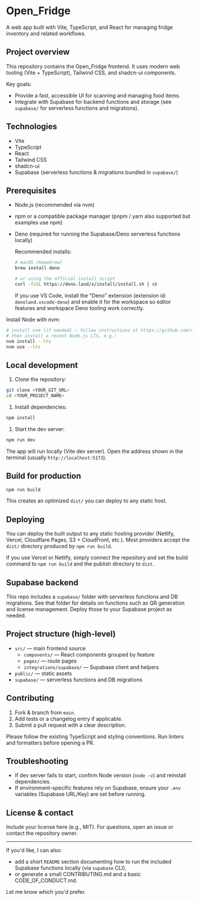 # Open_Fridge

A web app built with Vite, TypeScript, and React for managing fridge inventory and related workflows.

## Project overview

This repository contains the Open_Fridge frontend. It uses modern web tooling (Vite + TypeScript), Tailwind CSS, and shadcn-ui components.

Key goals:

- Provide a fast, accessible UI for scanning and managing food items.
- Integrate with Supabase for backend functions and storage (see `supabase/` for serverless functions and migrations).

## Technologies

- Vite
- TypeScript
- React
- Tailwind CSS
- shadcn-ui
- Supabase (serverless functions & migrations bundled in `supabase/`)

## Prerequisites

- Node.js (recommended via nvm)
- npm or a compatible package manager (pnpm / yarn also supported but examples use npm)

 - Deno (required for running the Supabase/Deno serverless functions locally)

	Recommended installs:

	```sh
	# macOS (Homebrew)
	brew install deno

	# or using the official install script
	curl -fsSL https://deno.land/x/install/install.sh | sh
	```

	If you use VS Code, install the "Deno" extension (extension id: `denoland.vscode-deno`) and enable it for the workspace so editor features and workspace Deno tooling work correctly.

Install Node with nvm:

```sh
# install nvm (if needed) — follow instructions at https://github.com/nvm-sh/nvm
# then install a recent Node.js LTS, e.g.:
nvm install --lts
nvm use --lts
```

## Local development

1. Clone the repository:

```sh
git clone <YOUR_GIT_URL>
cd <YOUR_PROJECT_NAME>
```

1. Install dependencies:

```sh
npm install
```

1. Start the dev server:

```sh
npm run dev
```

The app will run locally (Vite dev server). Open the address shown in the terminal (usually `http://localhost:5173`).

## Build for production

```sh
npm run build
```

This creates an optimized `dist/` you can deploy to any static host.

## Deploying

You can deploy the built output to any static hosting provider (Netlify, Vercel, Cloudflare Pages, S3 + CloudFront, etc.). Most providers accept the `dist/` directory produced by `npm run build`.

If you use Vercel or Netlify, simply connect the repository and set the build command to `npm run build` and the publish directory to `dist`.

## Supabase backend

This repo includes a `supabase/` folder with serverless functions and DB migrations. See that folder for details on functions such as QR generation and license management. Deploy those to your Supabase project as needed.

## Project structure (high-level)

- `src/` — main frontend source
	- `components/` — React components grouped by feature
	- `pages/` — route pages
	- `integrations/supabase/` — Supabase client and helpers
- `public/` — static assets
- `supabase/` — serverless functions and DB migrations

## Contributing

1. Fork & branch from `main`.
2. Add tests or a changelog entry if applicable.
3. Submit a pull request with a clear description.

Please follow the existing TypeScript and styling conventions. Run linters and formatters before opening a PR.

## Troubleshooting

- If dev server fails to start, confirm Node version (`node -v`) and reinstall dependencies.
- If environment-specific features rely on Supabase, ensure your `.env` variables (Supabase URL/Key) are set before running.

## License & contact

Include your license here (e.g., MIT). For questions, open an issue or contact the repository owner.

---

If you'd like, I can also:

- add a short `README` section documenting how to run the included Supabase functions locally (via `supabase` CLI),
- or generate a small CONTRIBUTING.md and a basic CODE_OF_CONDUCT.md.

Let me know which you'd prefer.
